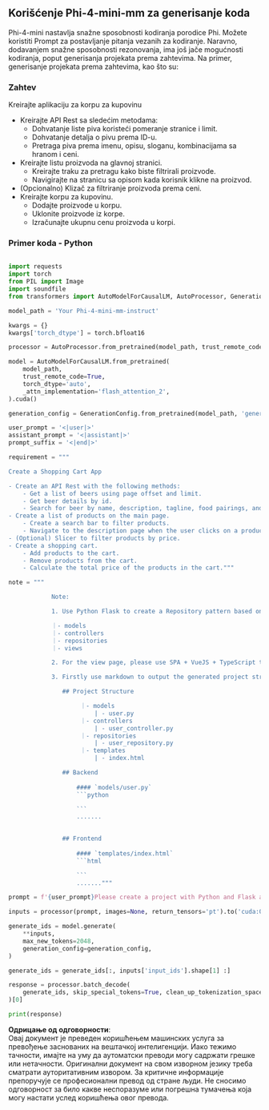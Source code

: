 ## **Korišćenje Phi-4-mini-mm za generisanje koda**

Phi-4-mini nastavlja snažne sposobnosti kodiranja porodice Phi. Možete koristiti Prompt za postavljanje pitanja vezanih za kodiranje. Naravno, dodavanjem snažne sposobnosti rezonovanja, ima još jače mogućnosti kodiranja, poput generisanja projekata prema zahtevima. Na primer, generisanje projekata prema zahtevima, kao što su:

### **Zahtev**

Kreirajte aplikaciju za korpu za kupovinu

- Kreirajte API Rest sa sledećim metodama:
    - Dohvatanje liste piva koristeći pomeranje stranice i limit.
    - Dohvatanje detalja o pivu prema ID-u.
    - Pretraga piva prema imenu, opisu, sloganu, kombinacijama sa hranom i ceni.
- Kreirajte listu proizvoda na glavnoj stranici.
    - Kreirajte traku za pretragu kako biste filtrirali proizvode.
    - Navigirajte na stranicu sa opisom kada korisnik klikne na proizvod.
- (Opcionalno) Klizač za filtriranje proizvoda prema ceni.
- Kreirajte korpu za kupovinu.
    - Dodajte proizvode u korpu.
    - Uklonite proizvode iz korpe.
    - Izračunajte ukupnu cenu proizvoda u korpi.

### **Primer koda - Python**

```python

import requests
import torch
from PIL import Image
import soundfile
from transformers import AutoModelForCausalLM, AutoProcessor, GenerationConfig,pipeline,AutoTokenizer

model_path = 'Your Phi-4-mini-mm-instruct'

kwargs = {}
kwargs['torch_dtype'] = torch.bfloat16

processor = AutoProcessor.from_pretrained(model_path, trust_remote_code=True)

model = AutoModelForCausalLM.from_pretrained(
    model_path,
    trust_remote_code=True,
    torch_dtype='auto',
    _attn_implementation='flash_attention_2',
).cuda()

generation_config = GenerationConfig.from_pretrained(model_path, 'generation_config.json')

user_prompt = '<|user|>'
assistant_prompt = '<|assistant|>'
prompt_suffix = '<|end|>'

requirement = """

Create a Shopping Cart App

- Create an API Rest with the following methods:
    - Get a list of beers using page offset and limit.
    - Get beer details by id.
    - Search for beer by name, description, tagline, food pairings, and price.
- Create a list of products on the main page.
    - Create a search bar to filter products.
    - Navigate to the description page when the user clicks on a product.
- (Optional) Slicer to filter products by price.
- Create a shopping cart.
    - Add products to the cart.
    - Remove products from the cart.
    - Calculate the total price of the products in the cart."""

note = """ 

            Note:

            1. Use Python Flask to create a Repository pattern based on the following structure to generate the files

            ｜- models
            ｜- controllers
            ｜- repositories
            ｜- views

            2. For the view page, please use SPA + VueJS + TypeScript to build

            3. Firstly use markdown to output the generated project structure (including directories and files), and then generate the  file names and corresponding codes step by step, output like this 

               ## Project Structure

                    ｜- models
                        | - user.py
                    ｜- controllers
                        | - user_controller.py
                    ｜- repositories
                        | - user_repository.py
                    ｜- templates
                        | - index.html

               ## Backend
                 
                   #### `models/user.py`
                   ```python

                   ```
                   .......
               

               ## Frontend
                 
                   #### `templates/index.html`
                   ```html

                   ```
                   ......."""

prompt = f'{user_prompt}Please create a project with Python and Flask according to the following requirements：\n{requirement}{note}{prompt_suffix}{assistant_prompt}'

inputs = processor(prompt, images=None, return_tensors='pt').to('cuda:0')

generate_ids = model.generate(
    **inputs,
    max_new_tokens=2048,
    generation_config=generation_config,
)

generate_ids = generate_ids[:, inputs['input_ids'].shape[1] :]

response = processor.batch_decode(
    generate_ids, skip_special_tokens=True, clean_up_tokenization_spaces=False
)[0]

print(response)

```

**Одрицање од одговорности**:  
Овај документ је преведен коришћењем машинских услуга за превођење заснованих на вештачкој интелигенцији. Иако тежимо тачности, имајте на уму да аутоматски преводи могу садржати грешке или нетачности. Оригинални документ на свом изворном језику треба сматрати ауторитативним извором. За критичне информације препоручује се професионални превод од стране људи. Не сносимо одговорност за било какве неспоразуме или погрешна тумачења која могу настати услед коришћења овог превода.